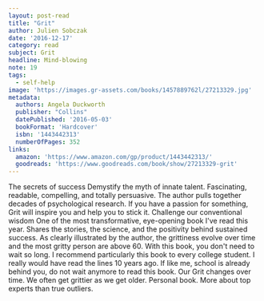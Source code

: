 ```yaml
---
layout: post-read
title: "Grit"
author: Julien Sobczak
date: '2016-12-17'
category: read
subject: Grit
headline: Mind-blowing
note: 19
tags:
  - self-help
image: 'https://images.gr-assets.com/books/1457889762l/27213329.jpg'
metadata:
  authors: Angela Duckworth
  publisher: "Collins"
  datePublished: '2016-05-03'
  bookFormat: 'Hardcover'
  isbn: '1443442313'
  numberOfPages: 352
links:
  amazon: 'https://www.amazon.com/gp/product/1443442313/'
  goodreads: 'https://www.goodreads.com/book/show/27213329-grit'
---
```


The secrets of success
Demystify the myth of innate talent.
Fascinating, readable, compelling, and totally persuasive.
The author pulls together decades of psychological research.
If you have a passion for something, Grit will inspire you and help you to stick it.
Challenge our conventional wisdom
One of the most transformative, eye-opening book I've read this year.
Shares the stories, the science, and the positivity behind sustained success.
As clearly illustrated by the author, the grittiness evolve over time and the most gritty person are above 60. With this book, you don't need to wait so long. I recommend particularly this book to every college student. I really would have read the lines 10 years ago. If like me, school is already behind you, do not wait anymore to read this book.
Our Grit changes over time. We often get grittier as we get older.
Personal book. More about top experts than true outliers.
